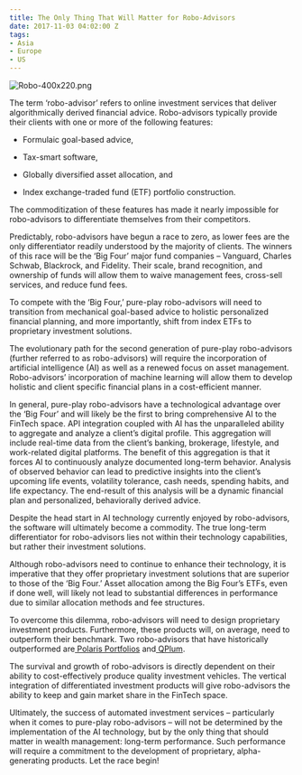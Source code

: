 ```yaml
---
title: The Only Thing That Will Matter for Robo-Advisors
date: 2017-11-03 04:02:00 Z
tags:
- Asia
- Europe
- US
---
```


![Robo-400x220.png](/uploads/Robo-400x220.png)

The term ‘robo-advisor’ refers to online investment services that deliver algorithmically derived financial advice. Robo-advisors typically provide their clients with one or more of the following features:

* Formulaic goal-based advice,

* Tax-smart software,

* Globally diversified asset allocation, and

* Index exchange-traded fund (ETF) portfolio construction.

The commoditization of these features has made it nearly impossible for robo-advisors to differentiate themselves from their competitors.

Predictably, robo-advisors have begun a race to zero, as lower fees are the only differentiator readily understood by the majority of clients. The winners of this race will be the ‘Big Four’ major fund companies – Vanguard, Charles Schwab, Blackrock, and Fidelity. Their scale, brand recognition, and ownership of funds will allow them to waive management fees, cross-sell services, and reduce fund fees.

To compete with the ‘Big Four,’ pure-play robo-advisors will need to transition from mechanical goal-based advice to holistic personalized financial planning, and more importantly, shift from index ETFs to proprietary investment solutions.

The evolutionary path for the second generation of pure-play robo-advisors (further referred to as robo-advisors) will require the incorporation of artificial intelligence (AI) as well as a renewed focus on asset management. Robo-advisors’ incorporation of machine learning will allow them to develop holistic and client specific financial plans in a cost-efficient manner.

In general, pure-play robo-advisors have a technological advantage over the ‘Big Four’ and will likely be the first to bring comprehensive AI to the FinTech space. API integration coupled with AI has the unparalleled ability to aggregate and analyze a client’s digital profile. This aggregation will include real-time data from the client’s banking, brokerage, lifestyle, and work-related digital platforms. The benefit of this aggregation is that it forces AI to continuously analyze documented long-term behavior. Analysis of observed behavior can lead to predictive insights into the client’s upcoming life events, volatility tolerance, cash needs, spending habits, and life expectancy. The end-result of this analysis will be a dynamic financial plan and personalized, behaviorally derived advice.

Despite the head start in AI technology currently enjoyed by robo-advisors, the software will ultimately become a commodity. The true long-term differentiator for robo-advisors lies not within their technology capabilities, but rather their investment solutions.

Although robo-advisors need to continue to enhance their technology, it is imperative that they offer proprietary investment solutions that are superior to those of the ‘Big Four.’ Asset allocation among the Big Four’s ETFs, even if done well, will likely not lead to substantial differences in performance due to similar allocation methods and fee structures.

To overcome this dilemma, robo-advisors will need to design proprietary investment products. Furthermore, these products will, on average, need to outperform their benchmark. Two robo-advisors that have historically outperformed are[ Polaris Portfolios](http://www.polarisportfolios.com/) and[ QPlum](https://www.qplum.co/).

The survival and growth of robo-advisors is directly dependent on their ability to cost-effectively produce quality investment vehicles. The vertical integration of differentiated investment products will give robo-advisors the ability to keep and gain market share in the FinTech space.

Ultimately, the success of automated investment services – particularly when it comes to pure-play robo-advisors – will not be determined by the implementation of the AI technology, but by the only thing that should matter in wealth management: long-term performance. Such performance will require a commitment to the development of proprietary, alpha-generating products. Let the race begin!